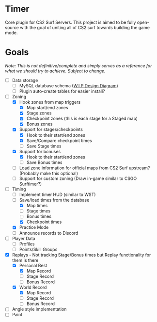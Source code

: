 # Timer
Core plugin for CS2 Surf Servers. This project is aimed to be fully open-source with the goal of uniting all of CS2 surf towards building the game mode.

# Goals
*Note: This is not definitive/complete and simply serves as a reference for what we should try to achieve. Subject to change.*

- [ ] Data storage
  - [ ] MySQL database schema ([W.I.P Design Diagram](https://dbdiagram.io/d/CS2Surf-Timer-DB-Schema-6560b76b3be1495787ace4d2))
  - [ ] Plugin auto-create tables for easier install? 
- [ ] Zoning
  - [x] Hook zones from map triggers
    - [x] Map start/end zones
    - [x] Stage zones
    - [x] Checkpoint zones (this is each stage for a Staged map)
    - [x] Bonus zones
  - [x] Support for stages/checkpoints
    - [x] Hook to their start/end zones
    - [x] Save/Compare checkpoint times
    - [ ] Save Stage times
  - [x] Support for bonuses
    - [x] Hook to their start/end zones
    - [ ] Save Bonus times
  - [ ] Load zone information for official maps from CS2 Surf upstream? (Probably make this optional)
  - [ ] Support for custom zoning (Draw in-game similar to CSGO Surftimer?)
- [ ] Timing
  - [ ] Implement timer HUD (similar to WST)
  - [ ] Save/load times from the database
    - [x] Map times
    - [ ] Stage times
    - [ ] Bonus times
    - [x] Checkpoint times
  - [x] Practice Mode
  - [ ] Announce records to Discord
- [ ] Player Data
  - [ ] Profiles
  - [ ] Points/Skill Groups
- [x] Replays - Not tracking Stage/Bonus times but Replay functionality for them is there
   - [x] Personal Best 
      - [x] Map Record
      - [ ] Stage Record
      - [ ] Bonus Record
   - [x] World Record
      - [X] Map Record
      - [ ] Stage Record
      - [ ] Bonus Record
- [ ] Angle style implementation
- [ ] Paint
